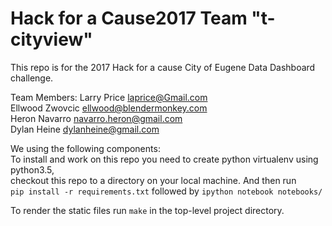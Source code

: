 # Hack for a Cause2017 Team "t-cityview"
This repo is for the 2017 Hack for a cause City of Eugene Data Dashboard challenge.

Team Members:
Larry Price        laprice@Gmail.com  
Ellwood Zwovcic    ellwood@blendermonkey.com  
Heron Navarro      navarro.heron@gmail.com  
Dylan Heine        dylanheine@gmail.com  


We using the following components:  
To install and work on this repo you need to create python virtualenv using python3.5,  
checkout this repo to a directory on your local machine. And then run  
`pip install -r requirements.txt` followed by `ipython notebook notebooks/`  

To render the static files run `make` in the top-level project directory.  

